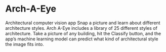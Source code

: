 # Arch-A-Eye
Architectural computer vision app
Snap a picture and learn about different architecture styles. Arch A-Eye includes a library of 25 different styles of architecture. Take a picture of any building, hit the Classify button, and the app’s machine learning model can predict what kind of architectural style the image fits into.
